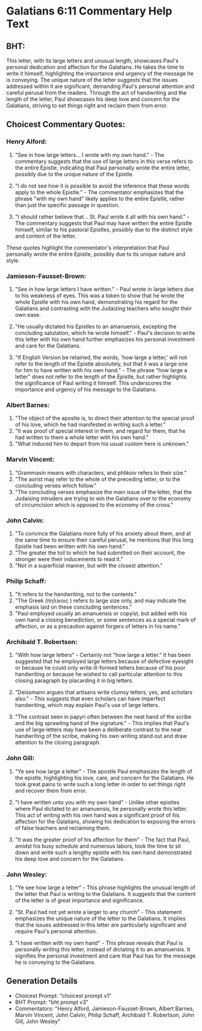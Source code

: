 # Galatians 6:11 Commentary Help Text

## BHT:
This letter, with its large letters and unusual length, showcases Paul's personal dedication and affection for the Galatians. He takes the time to write it himself, highlighting the importance and urgency of the message he is conveying. The unique nature of the letter suggests that the issues addressed within it are significant, demanding Paul's personal attention and careful perusal from the readers. Through the act of handwriting and the length of the letter, Paul showcases his deep love and concern for the Galatians, striving to set things right and reclaim them from error.

## Choicest Commentary Quotes:
### Henry Alford:
1. "See in how large letters... I wrote with my own hand." - The commentary suggests that the use of large letters in this verse refers to the entire Epistle, indicating that Paul personally wrote the entire letter, possibly due to the unique nature of the Epistle.

2. "I do not see how it is possible to avoid the inference that these words apply to the whole Epistle." - The commentator emphasizes that the phrase "with my own hand" likely applies to the entire Epistle, rather than just the specific passage in question.

3. "I should rather believe that... St. Paul wrote it all with his own hand." - The commentary suggests that Paul may have written the entire Epistle himself, similar to his pastoral Epistles, possibly due to the distinct style and content of the letter.

These quotes highlight the commentator's interpretation that Paul personally wrote the entire Epistle, possibly due to its unique nature and style.

### Jamieson-Fausset-Brown:
1. "See in how large letters I have written." - Paul wrote in large letters due to his weakness of eyes. This was a token to show that he wrote the whole Epistle with his own hand, demonstrating his regard for the Galatians and contrasting with the Judaizing teachers who sought their own ease.

2. "He usually dictated his Epistles to an amanuensis, excepting the concluding salutation, which he wrote himself." - Paul's decision to write this letter with his own hand further emphasizes his personal investment and care for the Galatians.

3. "If English Version be retained, the words, 'how large a letter,' will not refer to the length of the Epistle absolutely, but that it was a large one for him to have written with his own hand." - The phrase "how large a letter" does not refer to the length of the Epistle, but rather highlights the significance of Paul writing it himself. This underscores the importance and urgency of his message to the Galatians.

### Albert Barnes:
1. "The object of the apostle is, to direct their attention to the special proof of his love, which he had manifested in writing such a letter."
2. "It was proof of special interest in them, and regard for them, that he had written to them a whole letter with his own hand."
3. "What induced him to depart from his usual custom here is unknown."

### Marvin Vincent:
1. "Grammasin means with characters, and phlikoiv refers to their size."
2. "The aorist may refer to the whole of the preceding letter, or to the concluding verses which follow."
3. "The concluding verses emphasize the main issue of the letter, that the Judaising intruders are trying to win the Galatians over to the economy of circumcision which is opposed to the economy of the cross."

### John Calvin:
1. "To convince the Galatians more fully of his anxiety about them, and at the same time to ensure their careful perusal, he mentions that this long Epistle had been written with his own hand."
2. "The greater the toil to which he had submitted on their account, the stronger were their inducements to read it."
3. "Not in a superficial manner, but with the closest attention."

### Philip Schaff:
1. "It refers to the handwriting, not to the contents."
2. "The Greek (πηλίκοις ) refers to large size only, and may indicate the emphasis laid on these concluding sentences."
3. "Paul employed usually an amanuensis or copyist, but added with his own hand a closing benediction, or some sentences as a special mark of affection, or as a precaution against forgers of letters in his name."

### Archibald T. Robertson:
1. "With how large letters" - Certainly not "how large a letter." It has been suggested that he employed large letters because of defective eyesight or because he could only write ill-formed letters because of his poor handwriting or because he wished to call particular attention to this closing paragraph by placarding it in big letters.

2. "Deissmann argues that artisans write clumsy letters, yes, and scholars also." - This suggests that even scholars can have imperfect handwriting, which may explain Paul's use of large letters.

3. "The contrast seen in papyri often between the neat hand of the scribe and the big sprawling hand of the signature." - This implies that Paul's use of large letters may have been a deliberate contrast to the neat handwriting of the scribe, making his own writing stand out and draw attention to the closing paragraph.

### John Gill:
1. "Ye see how large a letter" - The apostle Paul emphasizes the length of the epistle, highlighting his love, care, and concern for the Galatians. He took great pains to write such a long letter in order to set things right and recover them from error.

2. "I have written unto you with my own hand" - Unlike other epistles where Paul dictated to an amanuensis, he personally wrote this letter. This act of writing with his own hand was a significant proof of his affection for the Galatians, showing his dedication to exposing the errors of false teachers and reclaiming them.

3. "It was the greater proof of his affection for them" - The fact that Paul, amidst his busy schedule and numerous labors, took the time to sit down and write such a lengthy epistle with his own hand demonstrated his deep love and concern for the Galatians.

### John Wesley:
1. "Ye see how large a letter" - This phrase highlights the unusual length of the letter that Paul is writing to the Galatians. It suggests that the content of the letter is of great importance and significance.

2. "St. Paul had not yet wrote a larger to any church" - This statement emphasizes the unique nature of the letter to the Galatians. It implies that the issues addressed in this letter are particularly significant and require Paul's personal attention.

3. "I have written with my own hand" - This phrase reveals that Paul is personally writing this letter, instead of dictating it to an amanuensis. It signifies the personal investment and care that Paul has for the message he is conveying to the Galatians.


## Generation Details
- Choicest Prompt: "choicest prompt v1"
- BHT Prompt: "bht prompt v3"
- Commentators: "Henry Alford, Jamieson-Fausset-Brown, Albert Barnes, Marvin Vincent, John Calvin, Philip Schaff, Archibald T. Robertson, John Gill, John Wesley"
